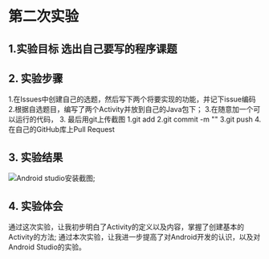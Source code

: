 # 第二次实验
## 1.实验目标 选出自己要写的程序课题
## 2. 实验步骤
1.在Issues中创建自己的选题，然后写下两个将要实现的功能，并记下issue编码
2.根据自选题目，编写了两个Activity并放到自己的Java包下；
3.在随意加一个可以运行的代码，
3. 最后用git上传截图  1.git add   2.git commit -m ""    3.git push
4. 在自己的GitHub库上Pull Request  
## 3. 实验结果
![Android studio安装截图](https://github.com/Caixz/android-labs-2018/blob/master/soft1614080902309/soft1614080902309.png);
## 4. 实验体会
通过这次实验，让我初步明白了Activity的定义以及内容，掌握了创建基本的Activity的方法;
通过本次实验，让我进一步提高了对Android开发的认识，以及对Android Studio的实验。
